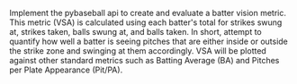 Implement the pybaseball api to create and evaluate a batter vision metric. This metric (VSA) is calculated using 
each batter's total for strikes swung at, strikes taken, balls swung at, and balls taken. In short, attempt to 
quantify how well a batter is seeing pitches that are either inside or outside the strike zone and swinging at 
them accordingly. VSA will be plotted against other standard metrics such as Batting Average (BA) and Pitches per 
Plate Appearance (Pit/PA).